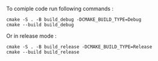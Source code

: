 To comiple code run following commands :
```
cmake -S . -B build_debug -DCMAKE_BUILD_TYPE=Debug
cmake --build build_debug
```

Or in release mode :
```
cmake -S . -B build_release -DCMAKE_BUILD_TYPE=Release
cmake --build build_release
```
